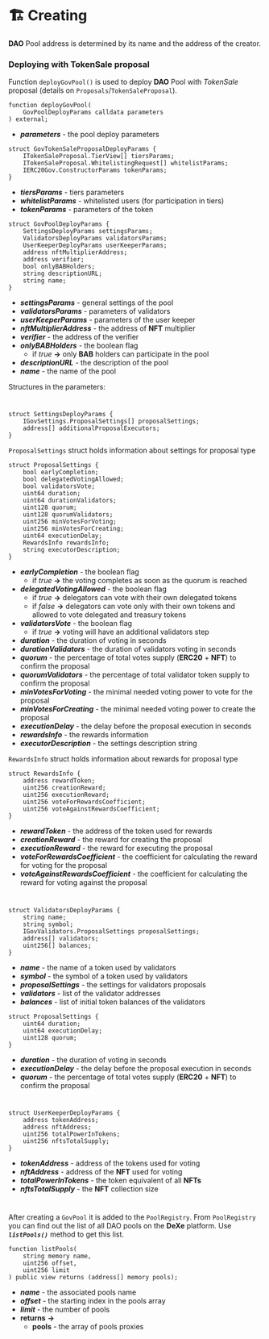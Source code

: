 # 🏗️ Creating

**DAO** Pool address is determined by its name and the address of the creator.

### Deploying with TokenSale proposal

Function ```deployGovPool()``` is used to deploy **DAO** Pool with *TokenSale* proposal (details on `Proposals`/`TokenSaleProposal`).

```solidity
function deployGovPool(
    GovPoolDeployParams calldata parameters
) external;
```

- ***parameters*** - the pool deploy parameters

```solidity
struct GovTokenSaleProposalDeployParams {
    ITokenSaleProposal.TierView[] tiersParams;
    ITokenSaleProposal.WhitelistingRequest[] whitelistParams;
    IERC20Gov.ConstructorParams tokenParams;
}
```

- ***tiersParams*** - tiers parameters
- ***whitelistParams*** - whitelisted users (for participation in tiers)
- ***tokenParams*** - parameters of the token

```solidity
struct GovPoolDeployParams {
    SettingsDeployParams settingsParams;
    ValidatorsDeployParams validatorsParams;
    UserKeeperDeployParams userKeeperParams;
    address nftMultiplierAddress;
    address verifier;
    bool onlyBABHolders;
    string descriptionURL;
    string name;
}
```

- ***settingsParams*** - general settings of the pool
- ***validatorsParams*** - parameters of validators
- ***userKeeperParams*** - parameters of the user keeper
- ***nftMultiplierAddress*** - the address of **NFT** multiplier
- ***verifier*** - the address of the verifier
- ***onlyBABHolders*** - the boolean flag
  - if *true* **->** only **BAB** holders can participate in the pool
- ***descriptionURL*** - the description of the pool
- ***name*** - the name of the pool

Structures in the parameters:

#

```solidity
struct SettingsDeployParams {
    IGovSettings.ProposalSettings[] proposalSettings;
    address[] additionalProposalExecutors;
}
```

`ProposalSettings` struct holds information about settings for proposal type

```solidity
struct ProposalSettings {
    bool earlyCompletion;
    bool delegatedVotingAllowed;
    bool validatorsVote;
    uint64 duration;
    uint64 durationValidators;
    uint128 quorum;
    uint128 quorumValidators;
    uint256 minVotesForVoting;
    uint256 minVotesForCreating;
    uint64 executionDelay;
    RewardsInfo rewardsInfo;
    string executorDescription;
}
```

- ***earlyCompletion*** - the boolean flag
  - if *true* **->** the voting completes as soon as the quorum is reached
- ***delegatedVotingAllowed*** - the boolean flag
  - if *true* **->** delegators can vote with their own delegated tokens
  - if *false* **->** delegators can vote only with their own tokens and allowed to vote delegated and treasury tokens
- ***validatorsVote*** - the boolean flag
  - if *true* **->** voting will have an additional validators step
- ***duration*** - the duration of voting in seconds
- ***durationValidators*** - the duration of validators voting in seconds
- ***quorum*** - the percentage of total votes supply (**ERC20** + **NFT**) to confirm the proposal
- ***quorumValidators*** - the percentage of total validator token supply to confirm the proposal
- ***minVotesForVoting*** - the minimal needed voting power to vote for the proposal
- ***minVotesForCreating*** - the minimal needed voting power to create the proposal
- ***executionDelay*** - the delay before the proposal execution in seconds
- ***rewardsInfo*** - the rewards information
- ***executorDescription*** - the settings description string

`RewardsInfo` struct holds information about rewards for proposal type

```solidity
struct RewardsInfo {
    address rewardToken;
    uint256 creationReward;
    uint256 executionReward;
    uint256 voteForRewardsCoefficient;
    uint256 voteAgainstRewardsCoefficient;
}
```

- ***rewardToken*** - the address of the token used for rewards
- ***creationReward*** - the reward for creating the proposal
- ***executionReward*** - the reward for executing the proposal
- ***voteForRewardsCoefficient*** - the coefficient for calculating the reward for voting for the proposal
- ***voteAgainstRewardsCoefficient*** - the coefficient for calculating the reward for voting against the proposal

#

```solidity
struct ValidatorsDeployParams {
    string name;
    string symbol;
    IGovValidators.ProposalSettings proposalSettings;
    address[] validators;
    uint256[] balances;
}
```

- ***name*** - the name of a token used by validators
- ***symbol*** - the symbol of a token used by validators
- ***proposalSettings*** - the settings for validators proposals
- ***validators*** - list of the validator addresses
- ***balances*** - list of initial token balances of the validators

```solidity
struct ProposalSettings {
    uint64 duration;
    uint64 executionDelay;
    uint128 quorum;
}
```

- ***duration*** - the duration of voting in seconds
- ***executionDelay*** - the delay before the proposal execution in seconds
- ***quorum*** - the percentage of total votes supply (**ERC20** + **NFT**) to confirm the proposal

#

```solidity
struct UserKeeperDeployParams {
    address tokenAddress;
    address nftAddress;
    uint256 totalPowerInTokens;
    uint256 nftsTotalSupply;
}
```

- ***tokenAddress*** - address of the tokens used for voting
- ***nftAddress*** - address of the **NFT** used for voting
- ***totalPowerInTokens*** - the token equivalent of all **NFTs**
- ***nftsTotalSupply*** - the **NFT** collection size

#

After creating a `GovPool` it is added to the `PoolRegistry`. From  `PoolRegistry` you can find out the list of all DAO pools on the **DeXe** platform. Use ***`listPools()`*** method to get this list.

```solidity
function listPools(
    string memory name,
    uint256 offset,
    uint256 limit
) public view returns (address[] memory pools);
```

- ***name*** - the associated pools name
- ***offset*** - the starting index in the pools array
- ***limit*** - the number of pools
- **returns** **->**
  - **pools** - the array of pools proxies
